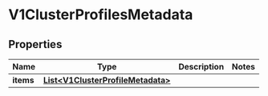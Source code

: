 # V1ClusterProfilesMetadata

## Properties
Name | Type | Description | Notes
------------ | ------------- | ------------- | -------------
**items** | [**List&lt;V1ClusterProfileMetadata&gt;**](V1ClusterProfileMetadata.md) |  | 
